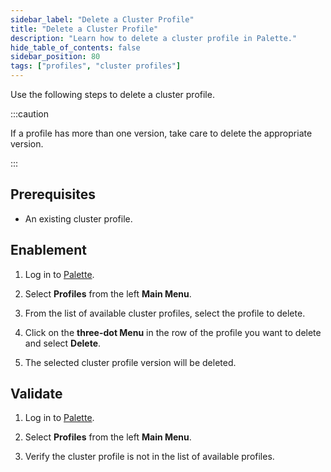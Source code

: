 ```yaml
---
sidebar_label: "Delete a Cluster Profile"
title: "Delete a Cluster Profile"
description: "Learn how to delete a cluster profile in Palette."
hide_table_of_contents: false
sidebar_position: 80
tags: ["profiles", "cluster profiles"]
---
```



Use the following steps to delete a cluster profile. 

:::caution

If a profile has more than one version, take care to delete the appropriate version.

:::

## Prerequisites 

- An existing cluster profile. 

## Enablement

1. Log in to [Palette](https://console.spectrocloud.com/).

2. Select **Profiles** from the left **Main Menu**.

3. From the list of available cluster profiles, select the profile to delete.

<!-- x. If the app profile has only one version, use the **drop-down Menu** next to the app profile name to select the version you want to delete, and click the trash can icon.  -->

<!-- 4. To delete a cluster profile and all its versions, ... -->

4. Click on the **three-dot Menu** in the row of the profile you want to delete and select **Delete**. 

<!-- Otherwise, select the profile to display its details and continue to step 4.

4. From the **drop-down Menu** next to the cluser profile name, select the version you want to delete, and click the trash can icon.  -->

5. The selected cluster profile version will be deleted.


## Validate

1. Log in to [Palette](https://console.spectrocloud.com/).

2. Select **Profiles** from the left **Main Menu**.   

3. Verify the cluster profile is not in the list of available profiles.